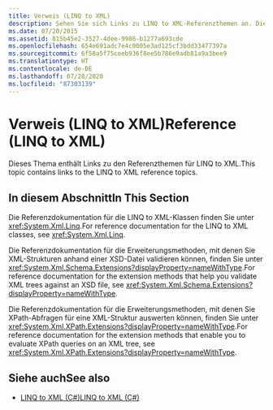 ```yaml
---
title: Verweis (LINQ to XML)
description: Sehen Sie sich Links zu LINQ to XML-Referenzthemen an. Diese Links führen zur Dokumentation für LINQ to XML-Klassen und -Erweiterungsmethoden.
ms.date: 07/20/2015
ms.assetid: 815b45e2-3527-4dee-9986-b1277a693cde
ms.openlocfilehash: 654e691adc7e4c0005e3ad125cf3bdd33477397a
ms.sourcegitcommit: 6f58a5f75ceeb936f8ee5b786e9adb81a9a3bee9
ms.translationtype: HT
ms.contentlocale: de-DE
ms.lasthandoff: 07/28/2020
ms.locfileid: "87303139"
---
```

# <a name="reference-linq-to-xml"></a><span data-ttu-id="789d2-104">Verweis (LINQ to XML)</span><span class="sxs-lookup"><span data-stu-id="789d2-104">Reference (LINQ to XML)</span></span>
<span data-ttu-id="789d2-105">Dieses Thema enthält Links zu den Referenzthemen für LINQ to XML.</span><span class="sxs-lookup"><span data-stu-id="789d2-105">This topic contains links to the LINQ to XML reference topics.</span></span>  
  
## <a name="in-this-section"></a><span data-ttu-id="789d2-106">In diesem Abschnitt</span><span class="sxs-lookup"><span data-stu-id="789d2-106">In This Section</span></span>  
 <span data-ttu-id="789d2-107">Die Referenzdokumentation für die LINQ to XML-Klassen finden Sie unter <xref:System.Xml.Linq>.</span><span class="sxs-lookup"><span data-stu-id="789d2-107">For reference documentation for the LINQ to XML classes, see <xref:System.Xml.Linq>.</span></span>  
  
 <span data-ttu-id="789d2-108">Die Referenzdokumentation für die Erweiterungsmethoden, mit denen Sie XML-Strukturen anhand einer XSD-Datei validieren können, finden Sie unter <xref:System.Xml.Schema.Extensions?displayProperty=nameWithType>.</span><span class="sxs-lookup"><span data-stu-id="789d2-108">For reference documentation for the extension methods that help you validate XML trees against an XSD file, see <xref:System.Xml.Schema.Extensions?displayProperty=nameWithType>.</span></span>  
  
 <span data-ttu-id="789d2-109">Die Referenzdokumentation für die Erweiterungsmethoden, mit denen Sie XPath-Abfragen für eine XML-Struktur auswerten können, finden Sie unter <xref:System.Xml.XPath.Extensions?displayProperty=nameWithType>.</span><span class="sxs-lookup"><span data-stu-id="789d2-109">For reference documentation for the extension methods that enable you to evaluate XPath queries on an XML tree, see <xref:System.Xml.XPath.Extensions?displayProperty=nameWithType>.</span></span>  
  
## <a name="see-also"></a><span data-ttu-id="789d2-110">Siehe auch</span><span class="sxs-lookup"><span data-stu-id="789d2-110">See also</span></span>

- [<span data-ttu-id="789d2-111">LINQ to XML (C#)</span><span class="sxs-lookup"><span data-stu-id="789d2-111">LINQ to XML (C#)</span></span>](./linq-to-xml-overview.md)
